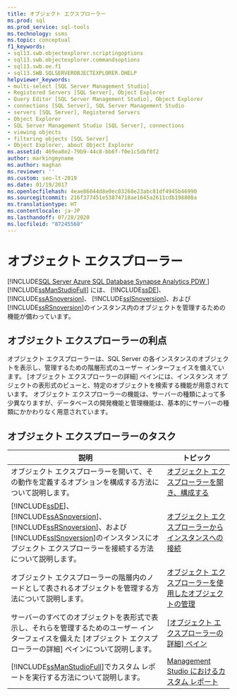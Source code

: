 ```yaml
---
title: オブジェクト エクスプローラー
ms.prod: sql
ms.prod_service: sql-tools
ms.technology: ssms
ms.topic: conceptual
f1_keywords:
- sql13.swb.objectexplorer.scriptingoptions
- sql13.swb.objectexplorer.commandsoptions
- sql13.swb.oe.f1
- sql13.SWB.SQLSERVEROBJECTEXPLORER.DHELP
helpviewer_keywords:
- multi-select [SQL Server Management Studio]
- Registered Servers [SQL Server], Object Explorer
- Query Editor [SQL Server Management Studio], Object Explorer
- connections [SQL Server], SQL Server Management Studio
- servers [SQL Server], Registered Servers
- Object Explorer
- SQL Server Management Studio [SQL Server], connections
- viewing objects
- filtering objects [SQL Server]
- Object Explorer, about Object Explorer
ms.assetid: 469ea8e2-79b9-44c8-bb6f-f0e1c5dbf0f2
author: markingmyname
ms.author: maghan
ms.reviewer: ''
ms.custom: seo-lt-2019
ms.date: 01/19/2017
ms.openlocfilehash: 4eae86044d8e0ec03268e23abc81df4945b46990
ms.sourcegitcommit: 216f377451e53874718ae1645a2611cdb198808a
ms.translationtype: HT
ms.contentlocale: ja-JP
ms.lasthandoff: 07/28/2020
ms.locfileid: "87245568"
---
```

# <a name="object-explorer"></a>オブジェクト エクスプローラー

[!INCLUDE[SQL Server Azure SQL Database Synapse Analytics PDW ](../../includes/applies-to-version/sql-asdb-asdbmi-asa-pdw.md)]
[!INCLUDE[ssManStudioFull](../../includes/ssmanstudiofull-md.md)] には、 [!INCLUDE[ssDE](../../includes/ssde_md.md)]、 [!INCLUDE[ssASnoversion](../../includes/ssasnoversion_md.md)]、 [!INCLUDE[ssISnoversion](../../includes/ssisnoversion-md.md)]、および [!INCLUDE[ssRSnoversion](../../includes/ssrsnoversion-md.md)]のインスタンス内のオブジェクトを管理するための機能が備わっています。  
  
## <a name="benefits-of-object-explorer"></a>オブジェクト エクスプローラーの利点  
オブジェクト エクスプローラーは、SQL Server の各インスタンスのオブジェクトを表示し、管理するための階層形式のユーザー インターフェイスを備えています。 [オブジェクト エクスプローラーの詳細] ペインには、インスタンス オブジェクトの表形式のビューと、特定のオブジェクトを検索する機能が用意されています。 オブジェクト エクスプローラーの機能は、サーバーの種類によって多少異なりますが、データベースの開発機能と管理機能は、基本的にサーバーの種類にかかわりなく用意されています。  
  
## <a name="object-explorer-tasks"></a>オブジェクト エクスプローラーのタスク  
  
|説明|トピック|  
|---------------|---------|  
|オブジェクト エクスプローラーを開いて、その動作を定義するオプションを構成する方法について説明します。|[オブジェクト エクスプローラーを開き、構成する](../../ssms/object/open-and-configure-object-explorer.md)|  
|[!INCLUDE[ssDE](../../includes/ssde_md.md)]、 [!INCLUDE[ssASnoversion](../../includes/ssasnoversion_md.md)]、 [!INCLUDE[ssRSnoversion](../../includes/ssrsnoversion-md.md)]、および [!INCLUDE[ssISnoversion](../../includes/ssisnoversion-md.md)]のインスタンスにオブジェクト エクスプローラーを接続する方法について説明します。|[オブジェクト エクスプローラーからインスタンスへの接続](../../ssms/object/connect-to-an-instance-from-object-explorer.md)|  
|オブジェクト エクスプローラーの階層内のノードとして表されるオブジェクトを管理する方法について説明します。|[オブジェクト エクスプローラーを使用したオブジェクトの管理](../../ssms/object/manage-objects-by-using-object-explorer.md)|  
|サーバーのすべてのオブジェクトを表形式で表示し、それらを管理するためのユーザー インターフェイスを備えた [オブジェクト エクスプローラーの詳細] ペインについて説明します。|[[オブジェクト エクスプローラーの詳細] ペイン](../../ssms/object/object-explorer-details-pane.md)|  
|[!INCLUDE[ssManStudioFull](../../includes/ssmanstudiofull-md.md)]でカスタム レポートを実行する方法について説明します。|[Management Studio におけるカスタム レポート](../../ssms/object/custom-reports-in-management-studio.md)|